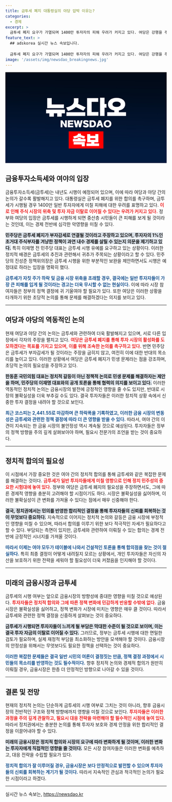```yaml
---
title: 금투세 폐지 대통령실의 야당 압박 이유는?
categories:
  - 경제
excerpt: >
  금투세 폐지 요구가 가열되며 1400만 투자자의 피해 우려가 커지고 있다. 여당은 강행을 주장하는 반면, 민주당은 부자감세로 지적. 정치적 합의는 과연 가능할까? 클릭해 더 알아보세요!
feature_text: >
  ## adskorea 실시간 뉴스 속보입니다.

  금투세 폐지 요구가 가열되며 1400만 투자자의 피해 우려가 커지고 있다. 여당은 강행을 주장하는 반면, 민주당은 부자감세로 지적. 정치적 합의는 과연 가능할까? 클릭해 더 알아보세요!
image: '/assets/img/newsdao_breakingnews.jpg'
---
```


<p><img src="/assets/img/newsdao_breakingnews.jpg" alt="adskorea 속보" /></p>

<h2 data-ke-size="size26">금융투자소득세와 여야의 입장</h2>

<p data-ke-size="size16">금융투자소득세(금투세)는 내년도 시행이 예정되어 있으며, 이에 따라 여당과 야당 간의 논의가 갈수록 활발해지고 있다. 대통령실은 금투세 폐지를 위한 합의를 촉구하며, 금투세가 시행될 경우 1400만 일반 투자자에게 미칠 피해에 대한 우려를 표명하고 있다. <b><span style="color: #ee2323;">이로 인해 주식 시장의 위축 및 투자 자금 이탈로 이어질 수 있다는 우려가 커지고 있다.</span></b> 정부와 여당의 입장은 금투세를 시행하게 되면 중산층 시민들이 큰 피해를 보게 될 것이라는 것인데, 이는 경제 전반에 심각한 악영향을 미칠 수 있다.</p>

<p data-ke-size="size16"><b><span style="background-color: #21538527;">민주당은 금투세 폐지가 부자감세로 연결될 것이라고 주장하고 있으며, 투자자의 1%인 초거대 주식부자를 겨냥한 정책이 과연 내수 경제를 살릴 수 있는지 의문을 제기하고 있다.</span></b> 특히 이재명 전 민주당 대표는 금투세 시행 유예를 요구하고 있는 상황이다. 이러한 정치적 배경은 금투세의 추진과 관련해서 귀추가 주목되는 상황이라고 할 수 있다. 민주당의 진성준 정책위의장은 금투세 시행을 위한 부분적인 보완을 제안하면서도 시행은 예정대로 하라는 입장을 명확히 했다.</p>

<p data-ke-size="size16"><b><span style="color: #1a5490;">금투세가 자칫 주가 하락 및 금융 시장 위축을 초래할 경우, 결국에는 일반 투자자들이 가장 큰 피해를 입게 될 것이라는 경고는 더욱 무시할 수 없는 현실이다.</span></b> 이에 따라 시장 참여자들은 정부의 정책 결정에 귀 기울여야 할 필요가 있다. 또한 여당은 이러한 상황을 타개하기 위한 초당적 논의를 통해 문제를 해결하겠다는 의지를 보이고 있다.</p>

<hr />

<h2 data-ke-size="size26">여당과 야당의 역동적인 논의</h2>

<p data-ke-size="size16">현재 여당과 야당 간의 논의는 금투세와 관련하여 더욱 활발해지고 있으며, 서로 다른 입장에서 각자의 주장을 펼치고 있다. <b><span style="color: #ee2323;">여당은 금투세 폐지를 통해 투자 시장의 활성화를 도모하겠다는 목표를 가지고 있으며, 이를 위해 조속한 논의를 촉구하고 있다.</span></b> 반면 민주당은 금투세가 부자감세가 될 것이라는 주장을 굽히지 않고, 여전히 이에 대한 반대의 목소리를 높이고 있다. 이러한 상황에서 여당은 금투세 폐지가 민생 문제라는 점을 강조하며, 초당적 논의의 필요성을 주장하고 있다.</p>

<p data-ke-size="size16"><b><span style="background-color: #21538527;">한동훈 국민의힘 대표는 정치적 갈등이 아닌 정책적 논의로 민생 문제를 해결하자는 제안을 하며, 민주당의 이재명 대표와의 공개 토론을 통해 협력의 의지를 보이고 있다.</span></b> 이러한 역동적인 정치적 논의는 금융시장의 발전에 긍정적인 영향을 줄 수도 있지만, 반대로 시장의 불확실성을 더욱 부추길 수도 있다. 결국 투자자들은 이러한 정치적 상황 속에서 신중한 투자 결정을 내려야 할 것으로 보인다.</p>

<p data-ke-size="size16"><b><span style="color: #1a5490;">최근 코스피는 2,441.55로 마감하며 큰 하락폭을 기록하였고, 이러한 금융 시장의 변동성은 금투세와 관련한 정책 결정에 따라 더 큰 영향을 받을 수 있다.</span></b> 따라서, 여야 간의 이견이 지속되는 한 금융 시장의 불안정성 역시 계속될 것으로 예상된다. 투자자들은 정부의 정책 방향을 주의 깊게 살펴보아야 하며, 필요시 전문가의 조언을 받는 것이 중요하다.</p>

<hr />

<h2 data-ke-size="size26">정치적 합의의 필요성</h2>

<p data-ke-size="size16">이 시점에서 가장 중요한 것은 여야 간의 정치적 합의를 통해 금투세와 같은 복잡한 문제를 해결하는 것이다. <b><span style="color: #ee2323;">금투세가 일반 투자자들에게 미칠 영향으로 인해 정치 민주성의 중요한 시험대에 놓여 있다.</span></b> 정부와 여당은 금투세 폐지의 필요성을 주장하면서도, 그에 따른 경제적 영향을 충분히 고려해야 할 시점이기도 하다. 시장은 불확실성을 싫어하며, 이러한 불확실성이 큰 변화를 가져올 수 있다는 점에서 매우 신중해야 한다.</p>

<p data-ke-size="size16"><b><span style="background-color: #21538527;">결국, 정치권에서는 민의를 반영한 합리적인 결정을 통해 투자자들의 신뢰를 회복하는 것이 무엇보다 중요하다.</span></b> 지속적으로 이어지는 정치적 논의와 갈등은 금융 시장에 부정적인 영향을 미칠 수 있으며, 따라서 합의를 이루기 위한 보다 적극적인 자세가 필요하다고 할 수 있다. 부담되는 측면이 있지만, 금투세와 관련하여 이뤄질 수 있는 합의는 경제 전반에 긍정적인 시너지를 가져올 것이다.</p>

<p data-ke-size="size16"><b><span style="color: #1a5490;">따라서 이제는 여야 모두가 테이블에 나와서 건설적인 토론을 통해 합의점을 찾는 것이 절실하다.</span></b> 특히 최종 결정이 어떻게 내려질지 모르는 상황에서, 개인 투자자들은 자신의 자산을 보호하기 위한 전략을 세워야 할 필요성이 더욱 커졌음을 인지해야 할 것이다.</p>

<hr />

<h2 data-ke-size="size26">미래의 금융시장과 금투세</h2>

<p data-ke-size="size16">금투세의 시행 여부는 앞으로 금융시장의 방향성에 중대한 영향을 미칠 것으로 예상된다. <b><span style="color: #ee2323;">투자자들은 정치적 합의와 그에 따른 정책 변화에 민감하게 반응할 수밖에 없다.</span></b> 금융시장은 불확실성을 싫어하고, 정책 변화가 시장에 미치는 영향은 매우 클 것이다. 따라서 금투세와 관련한 정책 결정을 신중하게 살펴보는 것이 중요하다.</p>

<p data-ke-size="size16"><b><span style="background-color: #21538527;">금투세가 시행되면 투자자들이 느끼게 될 부담은 막대한 수준이 될 것으로 보이며, 이는 결국 투자 자금의 이탈로 이어질 수 있다.</span></b> 그러므로, 정부는 금투세 시행에 대한 면밀한 검토가 필요하며, 실제 재정적 부담을 최소화하는 방안을 모색해야 할 것이다. 금융시장의 안정성을 위해서는 무엇보다도 필요한 정책을 선택하는 것이 중요하다.</p>

<p data-ke-size="size16"><b><span style="color: #1a5490;">이러한 복잡한 문제들은 결국 일반 시민의 여론이 결정짓는 만큼, 정책 결정 과정에서 시민들의 목소리를 반영하는 것도 필수적이다.</span></b> 향후 정치적 논의와 경제적 합의가 원만히 이뤄질 경우, 금융시장은 한층 더 안정적인 방향으로 나아갈 수 있을 것이다.</p>

<hr />

<h2 data-ke-size="size26">결론 및 전망</h2>

<p data-ke-size="size16">현재의 정치적 논의는 단순하게 금투세의 시행 여부로 그치는 것이 아니라, 향후 금융시장의 전반적인 구조와 정책 방향에까지 영향을 미칠 것으로 보인다. <b><span style="color: #ee2323;">투자자들은 이러한 과정을 주의 깊게 관찰하고, 필요시 대응 전략을 마련해야 할 필수적인 시점에 놓여 있다.</span></b> 따라서 정치권에서는 충분한 논의를 통해 투자자 보호와 경제 안정을 위한 합리적인 결정을 이끌어내야 할 수 있다.</p>

<p data-ke-size="size16"><b><span style="background-color: #21538527;">미래의 금융시장은 정치적 합의와 시장의 요구에 따라 변화하게 될 것이며, 이러한 변화는 투자자에게 직접적인 영향을 줄 것이다.</span></b> 모든 시장 참여자들은 이러한 변화를 예측하고, 대응 전략을 수립할 필요가 있다.</p>

<p data-ke-size="size16"><b><span style="color: #1a5490;">정치적 합의가 잘 이루어질 경우, 금융시장은 보다 안정적으로 발전할 수 있으며 투자자들의 신뢰를 회복하는 계기가 될 것이다.</span></b> 따라서 지속적인 관심과 적극적인 논의가 필요한 시점이라고 하겠다.</p>

<hr />
실시간 뉴스 속보는, <a href="https://newsdao.kr" rel="dofollow">https://newsdao.kr</a>


